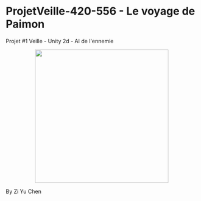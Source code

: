 # ProjetVeille-420-556 - Le voyage de Paimon
Projet #1 Veille - Unity 2d - AI de l'ennemie

<div align="center">
  <img src="https://pbs.twimg.com/media/EZZKDHmUcAAyvCO?format=jpg&name=4096x4096" data-canonical-src="" width="350" height="350" />
 </div>

By Zi Yu Chen
